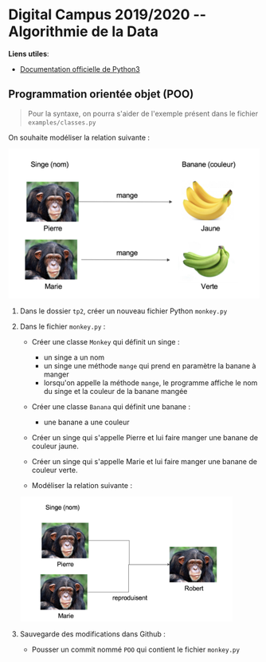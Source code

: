 # Digital Campus 2019/2020 -- Algorithmie de la Data

**Liens utiles**:

* [Documentation officielle de Python3](https://docs.python.org/fr/3)

## Programmation orientée objet (POO)

> Pour la syntaxe, on pourra s'aider de l'exemple présent dans le fichier `examples/classes.py`

On souhaite modéliser la relation suivante :

<img height="300" src="attachments/modelisation1.png ">

1. Dans le dossier `tp2`, créer un nouveau fichier Python `monkey.py` 

2. Dans le fichier `monkey.py` :
 
    * Créer une classe `Monkey` qui définit un singe :
        * un singe a un nom
        * un singe une méthode `mange` qui prend en paramètre la banane à manger
        * lorsqu'on appelle la méthode `mange`, le programme affiche le nom du singe et la couleur de la banane mangée
        
    * Créer une classe `Banana` qui définit une banane :
        * une banane a une couleur
        
    * Créer un singe qui s'appelle Pierre et lui faire manger une banane de couleur jaune.
        
    * Créer un singe qui s'appelle Marie et lui faire manger une banane de couleur verte.
    
    * Modéliser la relation suivante :
    <img height="250" src="attachments/modelisation2.png ">

3. Sauvegarde des modifications dans Github :

    * Pousser un commit nommé `POO` qui contient le fichier `monkey.py` 
